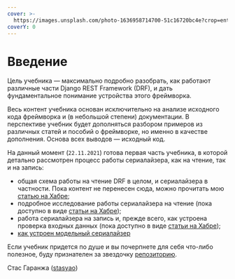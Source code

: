 ```yaml
---
cover: >-
  https://images.unsplash.com/photo-1636958714700-51c16720bc4e?crop=entropy&cs=srgb&fm=jpg&ixid=MnwxOTcwMjR8MHwxfHJhbmRvbXx8fHx8fHx8fDE2Mzc1OTgyOTU&ixlib=rb-1.2.1&q=85
coverY: 0
---
```


# Введение

Цель учебника — максимально подробно разобрать, как работают различные части Django REST Framework (DRF), и дать фундаментальное понимание устройства этого фреймворка.

Весь контент учебника основан исключительно на анализе исходного кода фреймворка и (в небольшой степени) документации. В перспективе учебник будет дополняться разбором примеров из различных статей и пособий о фреймворке, но именно в качестве дополнения. Основа всех выводов — исходный код.

На данный момент (`22.11.2021`) готова первая часть учебника, в которой детально рассмотрен процесс работы сериалайзера, как на чтение, так и на запись:

* общая схема работы на чтение DRF в целом, и сериалайзера в частности. Пока контент не перенесен сюда, можно прочитать мою [статью на Хабре](https://habr.com/ru/company/yandex\_praktikum/blog/561696/);
* подробное исследование работы сериалайзера на чтение (пока доступно в виде [статьи на Хабре](https://habr.com/ru/company/yandex\_praktikum/blog/562050/));
* работа сериалайзера на запись и, прежде всего, как устроена проверка входных данных (пока доступно в виде [статьи на Хабре](https://habr.com/ru/company/yandex\_praktikum/blog/567564/));
* [как устроен модельный сериалайзер](https://stasyao.github.io/drf\_tutorial/model\_serializers.html)

Если учебник придется по душе и вы почерпнете для себя что-либо полезное, буду признателен за звездочку [репозиторию](https://github.com/stasyao/drf\_tutorial).

Стас Гаранжа ([stasyao](https://github.com/stasyao))

